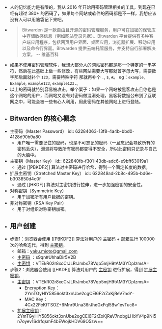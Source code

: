 - 人的记忆能力是有限的，我从 2016 年开始用密码管理相关的工具，到现在已经有超过 380+ 的密码了，如果每个网站或软件的密码都是不一样，我想应该没有人可以用脑袋记下来吧。
- > Bitwarden 是一款自由且开源的密码管理服务，用户可在加密的保管库中存储敏感信息（例如网站登录凭据）。Bitwarden 平台提供有多种客户端应用程序，包括网页用户界面、桌面应用，浏览器扩展、移动应用以及命令行界面。Bitwarden 提供云端托管服务，并支持自行部署解决方案。 -- 维基百科
- 如果不使用密码管理软件，我想大部分人的网站密码都是那一个特定的一串字符，然后在此基础上做一些修改，有些网站需要大写那就首字母大写，需要数字那后面就补个 `123`，需要特殊字符 那就再补个 `.`, `$`, `#`。 eg：`example`, `Example`, `example123`, `example123.`。
- 以上的密码就特别容易被攻击，举个栗子：如果一个网站被黑客攻击且你也是这个网站的用户，而网站又没有对密码做混淆处理，黑客将数据公布到了互联网之中，可能会被一些有心人利用，用此密码在其他网站上进行登陆。
- ## Bitwarden 的核心概念
- 主密码（Master Password）
  id:: 62284063-13f8-4a4b-bbd0-4128d90b9a80
	- 用户唯一需要记住的密码，也是不可忘记的密码（一旦忘记会导致所有的密码丢失），泄漏将导致所有密码都变得不安全，所以此密码只记录与自己的大脑中。
- 主密钥（Master Key）
  id:: 622840fb-f301-43db-adc6-e9bff63019a1
	- 通过 [[PBKDF2]] 算法对主密码进行哈希，得到一个固定长度的数据。
- 扩展主密钥（Stretched Master Key）
  id:: 622849ad-2b8c-495b-bd6e-b303850d4c0f
	- 通过 [[HKDF]] 算法对主密钥进行拉伸，进一步加强密钥的安全性。
- 对称密钥（Symmetric Key）
	- 用于加密所有用户数据的密钥。
- 非对称密钥（RSA Key Pair）
	- 用于对组织对称密钥加密。
- ## 用户创建
- 步骤1：浏览器会使用 [[PBKDF2]] 算法对用户的 [主密码](((62284063-13f8-4a4b-bbd0-4128d90b9a80))) + 邮箱进行 100000 次的哈希迭代，得到 [主密钥](((622840fb-f301-43db-adc6-e9bff63019a1)))。
	- 邮箱：yaku.mioto@gmail.com
	- [主密码](((62284063-13f8-4a4b-bbd0-4128d90b9a80))) ：s9qn#UhhaDir5V2B
	- [主密钥](((622840fb-f301-43db-adc6-e9bff63019a1))) ：VTEkR02r8xcCrJLRrJmbx78Vqp5mjH9tAM3YDpIzmsA=
- 步骤2：浏览器会使用 [[HKDF]] 算法对用户的 [主密钥](((622840fb-f301-43db-adc6-e9bff63019a1))) 进行扩展，得到 [扩展主密钥](((622849ad-2b8c-495b-bd6e-b303850d4c0f)))。
	- [主密钥](((622840fb-f301-43db-adc6-e9bff63019a1))) ：VTEkR02r8xcCrJLRrJmbx78Vqp5mjH9tAM3YDpIzmsA=
		- Encryption Key：2YmTGyHlY5856okt3xnUbe2ogCEl6F2rZxKjReV7noY=
		- MAC Key：4Cx22FeKfTSOZ+6Mnr9Una36rJheGxFqI5Bw1evTuc8=
	- [扩展主密钥](((622849ad-2b8c-495b-bd6e-b303850d4c0f)))：2YmTGyHlY5856okt3xnUbe2ogCEl6F2rZxKjReV7nobgLHbYV4p9NI5n7oyev1SdrfqsmF4bEWojkHDV69O5zw==